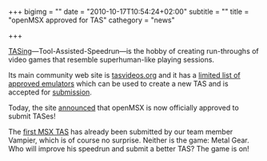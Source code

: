 +++
bigimg = ""
date = "2010-10-17T10:54:24+02:00"
subtitle = ""
title = "openMSX approved for TAS"
cathegory = "news"

+++


[TASing](http://tasvideos.org/WelcomeToTASVideos.html)—Tool-Assisted-Speedrun—is the hobby of creating run-throughs of video games that resemble superhuman-like playing sessions.


Its main community web site is [tasvideos.org](http://tasvideos.org/) and it has a [limited list of approved emulators](http://tasvideos.org/EmulatorResources.html) which can be used to create a new TAS and is accepted for [submission](http://tasvideos.org/Subs-List.html). 


Today, the site [announced](http://tasvideos.org/forum/viewtopic.php?p=249886#249886) that openMSX is now officially approved to submit TASes! 


The [first MSX TAS](http://tasvideos.org/2884S.html) has already been submitted by our team member Vampier, which is of course no surprise. Neither is the game: Metal Gear. Who will improve his speedrun and submit a better TAS? The game is on!
